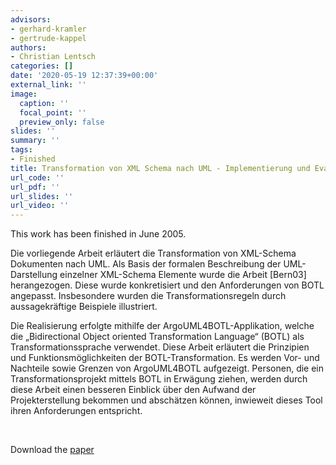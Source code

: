 ```yaml
---
advisors:
- gerhard-kramler
- gertrude-kappel
authors:
- Christian Lentsch
categories: []
date: '2020-05-19 12:37:39+00:00'
external_link: ''
image:
  caption: ''
  focal_point: ''
  preview_only: false
slides: ''
summary: ''
tags:
- Finished
title: Transformation von XML Schema nach UML - Implementierung und Evaluierung
url_code: ''
url_pdf: ''
url_slides: ''
url_video: ''
---
```


This work has been finished in June 2005.

Die vorliegende Arbeit erläutert die Transformation von XML-Schema Dokumenten nach UML. Als Basis der formalen Beschreibung der UML-Darstellung einzelner XML-Schema Elemente wurde die Arbeit \[Bern03\] herangezogen. Diese wurde konkretisiert und den Anforderungen von BOTL angepasst. Insbesondere wurden die Transformationsregeln durch aussagekräftige Beispiele illustriert.

Die Realisierung erfolgte mithilfe der ArgoUML4BOTL-Applikation, welche die „Bidirectional Object oriented Transformation Language“ (BOTL) als Transformationssprache verwendet. Diese Arbeit erläutert die Prinzipien und Funktionsmöglichkeiten der BOTL-Transformation. Es werden Vor- und Nachteile sowie Grenzen von ArgoUML4BOTL aufgezeigt. Personen, die ein Transformationsprojekt mittels BOTL in Erwägung ziehen, werden durch diese Arbeit einen besseren Einblick über den Aufwand der Projekterstellung bekommen und abschätzen können, inwieweit dieses Tool ihren Anforderungen entspricht.

&nbsp;

 Download the [paper](https://www.big.tuwien.ac.at/app/uploads/2016/10/Lentsch_paper.pdf)
